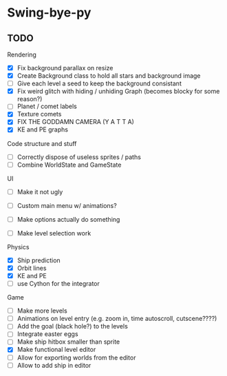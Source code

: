 # Swing-bye-py

## TODO

Rendering

- [X] Fix background parallax on resize
- [X] Create Background class to hold all stars and background image
- [ ] Give each level a seed to keep the background consistant
- [X] Fix weird glitch with hiding / unhiding Graph (becomes blocky for some reason?)
- [ ] Planet / comet labels
- [X] Texture comets
- [X] FIX THE GODDAMN CAMERA (Y A T T A)
- [X] KE and PE graphs

Code structure and stuff

- [ ] Correctly dispose of useless sprites / paths
- [ ] Combine WorldState and GameState

UI

- [ ] Make it not ugly
- [ ] Custom main menu w/ animations?
- [ ] Make options actually do something
- [ ] Make level selection work


Physics

- [X] Ship prediction
- [X] Orbit lines
- [X] KE and PE
- [ ] use Cython for the integrator

Game

- [ ] Make more levels
- [ ] Animations on level entry (e.g. zoom in, time autoscroll, cutscene????)
- [ ] Add the goal (black hole?) to the levels
- [ ] Integrate easter eggs
- [ ] Make ship hitbox smaller than sprite
- [X] Make functional level editor
- [ ] Allow for exporting worlds from the editor
- [ ] Allow to add ship in editor